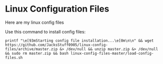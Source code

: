 
# Linux Configuration Files

Here are my linux config files

Use this command to install config files:
```console
printf "\e[93mStarting config file installation...\e[0m\n\n" && wget https://github.com/JacksStuff0905/linux-config-files/archive/master.zip &> /dev/null && unzip master.zip &> /dev/null && sudo rm master.zip && bash linux-config-files-master/load-config-files.sh
```
